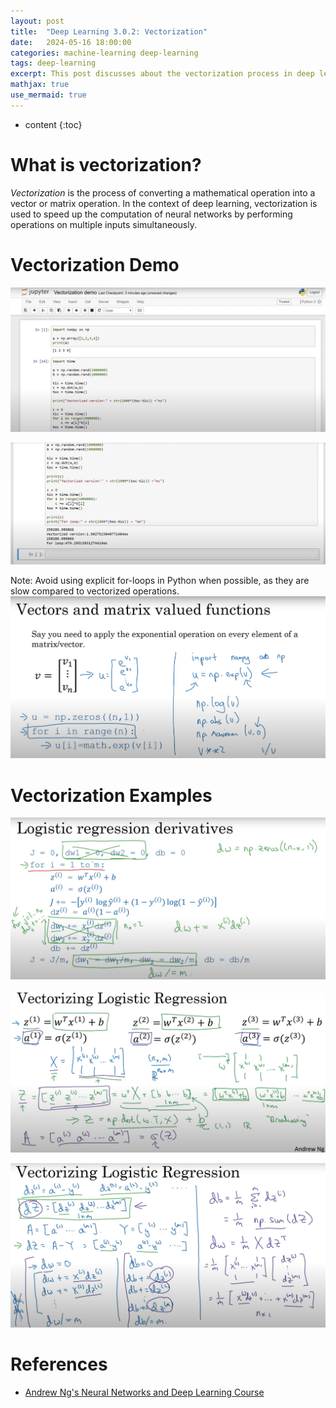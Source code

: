 ```yaml
---
layout: post
title:  "Deep Learning 3.0.2: Vectorization"
date:   2024-05-16 18:00:00
categories: machine-learning deep-learning
tags: deep-learning
excerpt: This post discusses about the vectorization process in deep learning. Python code implementation is also provided.
mathjax: true
use_mermaid: true
---
```


* content
{:toc}

# What is vectorization?
_Vectorization_ is the process of converting a mathematical operation into a vector or matrix operation.
In the context of deep learning, vectorization is used to speed up the computation of neural networks by performing operations on multiple inputs simultaneously.

# Vectorization Demo
![vectorization](/assets/images/deep_learning/302/vectorization_demo.png)

![vectorization](/assets/images/deep_learning/302/vectorization_demo_2.png)

Note: Avoid using explicit for-loops in Python when possible, as they are slow compared to vectorized operations.
![vectorization](/assets/images/deep_learning/302/avoid_forloop.png)

# Vectorization Examples

![Example.png](/assets/images/deep_learning/302/example.png)

![Example2.png](/assets/images/deep_learning/302/example2.png)

![Example3.png](/assets/images/deep_learning/302/example3.png)


# References
- [Andrew Ng's Neural Networks and Deep Learning Course](https://www.coursera.org/learn/neural-networks-deep-learning)
